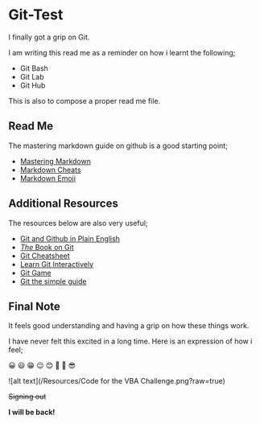 # Git-Test

I finally got a grip on Git.

I am writing this read me as a reminder on how i learnt the following;

* Git Bash
* Git Lab
* Git Hub

This is also to compose a proper read me file.

## Read Me

The mastering markdown guide on github is a good starting point;

* [Mastering Markdown](https://guides.github.com/features/mastering-markdown/)
* [Markdown Cheats](https://www.markdownguide.org/cheat-sheet/)
* [Markdown Emoji](https://github.com/ikatyang/emoji-cheat-sheet/blob/master/README.md)

## Additional Resources

The resources below are also very useful;

* [Git and Github in Plain English](https://blog.red-badger.com/2016/11/29/gitgithub-in-plain-english)
* [_The_ Book on Git](https://book.git-scm.com/book/en/v2)
* [Git Cheatsheet](https://github.com/0nn0/git-basics-cheatsheet)
* [Learn Git Interactively](https://www.katacoda.com/courses/git)
* [Git Game](https://github.com/git-game/git-game)
* [Git the simple guide](https://rogerdudler.github.io/git-guide/)

## Final Note

It feels good understanding and having a grip on how these things work.

I have never felt this excited in a long time. Here is an expression of how i feel;

:grinning: :smiley: :grin: :wink: :blush: :star_struck: :hugs: :sunglasses:


![alt text](/Resources/Code for the VBA Challenge.png?raw=true)


~~Signing out~~

**I will be back!**